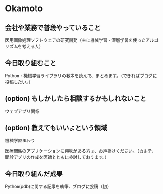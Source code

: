 # Okamoto 

## 会社や業務で普段やっていること
医用画像処理ソフトウェアの研究開発（主に機械学習・深層学習を使ったアルゴリズムを考える人）

## 今日取り組むこと
Python・機械学習ライブラリの教本を読んで、まとめます。（できればブログに投稿したい。）

## (option) もしかしたら相談するかもしれないこと
ウェブアプリ関係

## (option) 教えてもいいよという領域
機械学習まわり

医療関係のアプリケーションに興味がある方は、お声掛けください。（カルテ、問診アプリの作成を医師とともに検討しております。）

## 今日取り組んだ成果
Python(pdb)に関する記事を執筆、ブログに投稿（初）
